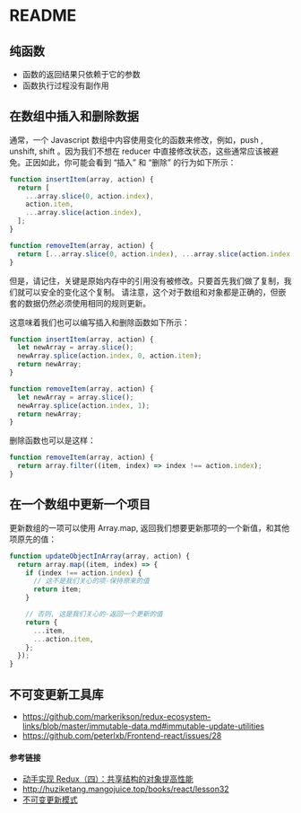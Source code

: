 # README

## 纯函数

- 函数的返回结果只依赖于它的参数
- 函数执行过程没有副作用

## 在数组中插入和删除数据

通常，一个 Javascript 数组中内容使用变化的函数来修改，例如，push , unshift, shift 。因为我们不想在 reducer 中直接修改状态，这些通常应该被避免。正因如此，你可能会看到 “插入” 和 “删除” 的行为如下所示：

```js
function insertItem(array, action) {
  return [
    ...array.slice(0, action.index),
    action.item,
    ...array.slice(action.index),
  ];
}

function removeItem(array, action) {
  return [...array.slice(0, action.index), ...array.slice(action.index + 1)];
}
```

但是，请记住，关键是原始内存中的引用没有被修改。只要首先我们做了复制，我们就可以安全的变化这个复制。 请注意，这个对于数组和对象都是正确的，但嵌套的数据仍然必须使用相同的规则更新。

这意味着我们也可以编写插入和删除函数如下所示：

```js
function insertItem(array, action) {
  let newArray = array.slice();
  newArray.splice(action.index, 0, action.item);
  return newArray;
}

function removeItem(array, action) {
  let newArray = array.slice();
  newArray.splice(action.index, 1);
  return newArray;
}
```

删除函数也可以是这样：

```js
function removeItem(array, action) {
  return array.filter((item, index) => index !== action.index);
}
```

## 在一个数组中更新一个项目

更新数组的一项可以使用 Array.map, 返回我们想要更新那项的一个新值，和其他项原先的值：

```js
function updateObjectInArray(array, action) {
  return array.map((item, index) => {
    if (index !== action.index) {
      // 这不是我们关心的项-保持原来的值
      return item;
    }

    // 否则, 这是我们关心的-返回一个更新的值
    return {
      ...item,
      ...action.item,
    };
  });
}
```

## 不可变更新工具库

- https://github.com/markerikson/redux-ecosystem-links/blob/master/immutable-data.md#immutable-update-utilities
- https://github.com/peterlxb/Frontend-react/issues/28

#### 参考链接

- [动手实现 Redux（四）：共享结构的对象提高性能](http://huziketang.mangojuice.top/books/react/lesson33)
- http://huziketang.mangojuice.top/books/react/lesson32
- [不可变更新模式](https://www.redux.org.cn/docs/recipes/reducers/ImmutableUpdatePatterns.html)
